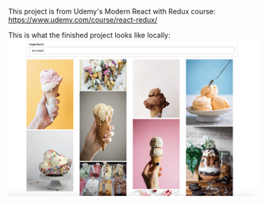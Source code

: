 This project is from Udemy's Modern React with Redux course: https://www.udemy.com/course/react-redux/

This is what the finished project looks like locally:
![](example_picture.png)
